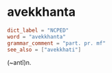 # avekkhanta

``` toml
dict_label = "NCPED"
word = "avekkhanta"
grammar_comment = "part. pr. mf"
see_also = ["avekkhati"]
```

(\~antī)n.

